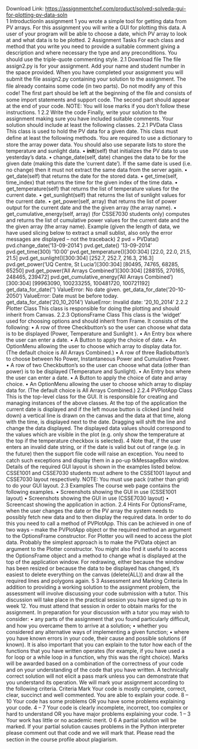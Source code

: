 Download Link: https://assignmentchef.com/product/solved-solveda-gui-for-plotting-pv-data-soln
<br>
1 IntroductionIn assignment 1 you wrote a simple tool for getting data from PV arrays. For this assignment you will write a GUI for plotting this data. A user of your program will be able to choose a date, which PV array to look at and what data is to be plotted. 2 Assignment Tasks For each class and method that you write you need to provide a suitable comment giving a description and where necessary the type and any preconditions. You should use the triple-quote commenting style. 2.1 Download ﬁle The ﬁle assign2.py is for your assignment. Add your name and student number in the space provided. When you have completed your assignment you will submit the ﬁle assign2.py containing your solution to the assignment. The ﬁle already contains some code (in two parts). Do not modify any of this code! The ﬁrst part should be left at the beginning of the ﬁle and consists of some import statements and support code. The second part should appear at the end of your code. NOTE: You will lose marks if you don’t follow these instructions. 1 2.2 Write the code Finally, write your solution to the assignment making sure you have included suitable comments. Your solution should include at least the following classes. 2.2.1 PVData Class This class is used to hold the PV data for a given date. This class must deﬁne at least the following methods. You are required to use a dictionary to store the array power data. You should also use separate lists to store the temperature and sunlight data. • __init__(self) that initializes the PV data to use yesterday’s data. • change_date(self, date) changes the data to be for the given date (making this date the ‘current date’). If the same date is used (i.e. no change) then it must not extract the same data from the server again. • get_date(self) that returns the date for the stored data. • get_time(self, time_index) that returns the time for the given index of the time data. • get_temperature(self) that returns the list of temperature values for the current date. • get_sunlight(self) that returns the list of sunlight values for the current date. • get_power(self, array) that returns the list of power output for the current date and the the given array (the array name). • get_cumulative_energy(self, array) (for CSSE7030 students only) computes and returns the list of cumulative power values for the current date and the the given array (the array name). Example (given the length of data, we have used slicing below to extract a small sublist, also only the error messages are displayed – not the traceback) 2 pvd = PVData() pvd.change_date(’13-09-2014’) pvd.get_date() ’13-09-2014’ pvd.get_time(300) ’10:00’ pvd.get_temperature()[300:304] [22.0, 22.0, 21.5, 21.5] pvd.get_sunlight()[300:304] [252.7, 252.7, 216.3, 216.3] pvd.get_power(’UQ Centre, St Lucia’)[300:304] [80495, 74765, 68285, 65250] pvd.get_power(’All Arrays Combined’)[300:304] [288155, 270165, 248465, 239472] pvd.get_cumulative_energy(’All Arrays Combined’)[300:304] [99963090, 100233255, 100481720, 100721192] get_data_for_date(’’) ValueError: No date given. get_data_for_date(’20-10-2050’) ValueError: Date must be before today. get_data_for_date(’20_10_2014’) ValueError: Invalid date: ’20_10_2014’ 2.2.2 Plotter Class This class is responsible for doing the plotting and should inherit from Canvas. 2.2.3 OptionsFrame Class This class is the ’widget’ used for choosing options and should inherit from Frame. It consists of the following: • A row of three Checkbutton’s so the user can choose what data is to be displayed (Power, Temperature and Sunlight ). • An Entry box where the user can enter a date. • A Button to apply the choice of date. • An OptionMenu allowing the user to choose which array to display data for. (The default choice is All Arrays Combined.) • A row of three Radiobutton’s to choose between No Power, Instantaneous Power and Cumulative Power. • A row of two Checkbutton’s so the user can choose what data (other than power) is to be displayed (Temperature and Sunlight). • An Entry box where the user can enter a date. • A Button to apply the choice of date and array choice. • An OptionMenu allowing the user to choose which array to display data for. (The default choice is All Arrays Combined.) 2.2.4 PVPlotApp Class This is the top-level class for the GUI. It is responsible for creating and managing instances of the above classes. At the top of the application the current date is displayed and if the left mouse button is clicked (and held down) a vertical line is drawn on the canvas and the data at that time, along with the time, is displayed next to the date. Dragging will shift the line and change the data displayed. The displayed data values should correspond to the values which are visible in the plot (e.g. only show the temperature at the top if the temperature checkbox is selected). 4 Note that, if the user enters an invalid date string, or if the date is valid but out of range (e.g. in the future) then the support ﬁle code will raise an exception. You need to catch such exceptions and display them in a po-up tkMessageBox window. Details of the required GUI layout is shown in the examples listed below. CSSE1001 and CSSE7030 students must adhere to the CSSE1001 layout and CSSE7030 layout respectively. NOTE: You must use pack (rather than grid) to do your GUI layout. 2.3 Examples The course web page contains the following examples. • Screenshots showing the GUI in use (CSSE1001 layout) • Screenshots showing the GUI in use (CSSE7030 layout) • Screencast showing the application in action. 2.4 Hints For OptionsFrame, when the user changes the date or the PV array the system needs to possibly fetch new data and to then display the required data. In order to do this you need to call a method of PVPlotApp. This can be achieved in one of two ways – make the PVPlotApp object or the required method an argument to the OptionsFrame constructor. For Plotter you will need to access the plot data. Probably the simplest approach is to make the PVData object an argument to the Plotter constructor. You might also ﬁnd it useful to access the OptionsFrame object and a method to change what is displayed at the top of the application window. For redrawing, either because the window has been resized or because the data to be displayed has changed, it’s easiest to delete everything on the canvas (delete(ALL)) and draw all the required lines and polygons again. 5 3 Assessment and Marking Criteria In addition to providing a working solution to the assignment problem, the assessment will involve discussing your code submission with a tutor. This discussion will take place in the practical session you have signed up to in week 12. You must attend that session in order to obtain marks for the assignment. In preparation for your discussion with a tutor you may wish to consider: • any parts of the assignment that you found particularly diﬃcult, and how you overcame them to arrive at a solution; • whether you considered any alternative ways of implementing a given function; • where you have known errors in your code, their cause and possible solutions (if known). It is also important that you can explain to the tutor how each of the functions that you have written operates (for example, if you have used a for loop or a while loop in a function, why this was the right choice). Marks will be awarded based on a combination of the correctness of your code and on your understanding of the code that you have written. A technically correct solution will not elicit a pass mark unless you can demonstrate that you understand its operation. We will mark your assignment according to the following criteria. Criteria Mark Your code is mostly complete, correct, clear, succinct and well commented. You are able to explain your code. 8 – 10 Your code has some problems OR you have some problems explaining your code. 4 – 7 Your code is clearly incomplete, incorrect, too complex or hard to understand OR you have major problems explaining your code. 1 – 3 Your work has little or no academic merit. 0 6 A partial solution will be marked. If your partial solution causes problems in the Python interpreter please comment out that code and we will mark that. Please read the section in the course proﬁle about plagiarism.